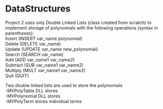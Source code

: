 # DataStructures
Project 2 uses only Double Linked Lists (class created from scratch) to implement storage of polynomials with the following operations (syntax in parentheses):  
Insert (INSERT var_name polynomial)  
Delete (DELETE var_name)  
Update (UPDATE var_name new_polynomial)  
Search (SEARCH var_name)  
Add (ADD var_name1 var_name2)  
Subtract (SUB var_name1 var_name2)  
Multiply (MULT var_name1 var_name2)  
Quit (QUIT)

Two double linked lists are used to store the polynomials  
-MVPolyTable DLL stores  
  -MVPolynomial DLL stores  
    -MVPolyTerm stores individual terms  
